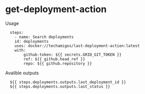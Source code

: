 # get-deployment-action

Usage 
```
  steps:
    - name: Search deployments
    id: deployments
    uses: docker://techamigos/last-deployment-action:latest
    with: 
        github-token: ${{ secrets.GRID_GIT_TOKEN }}
        ref: ${{ github.head_ref }}
        repo: ${{ github.repository }}
```

Availble outputs
```
  ${{ steps.deployments.outputs.last_deployment_id }}
  ${{ steps.deployments.outputs.last_status }} 
```

